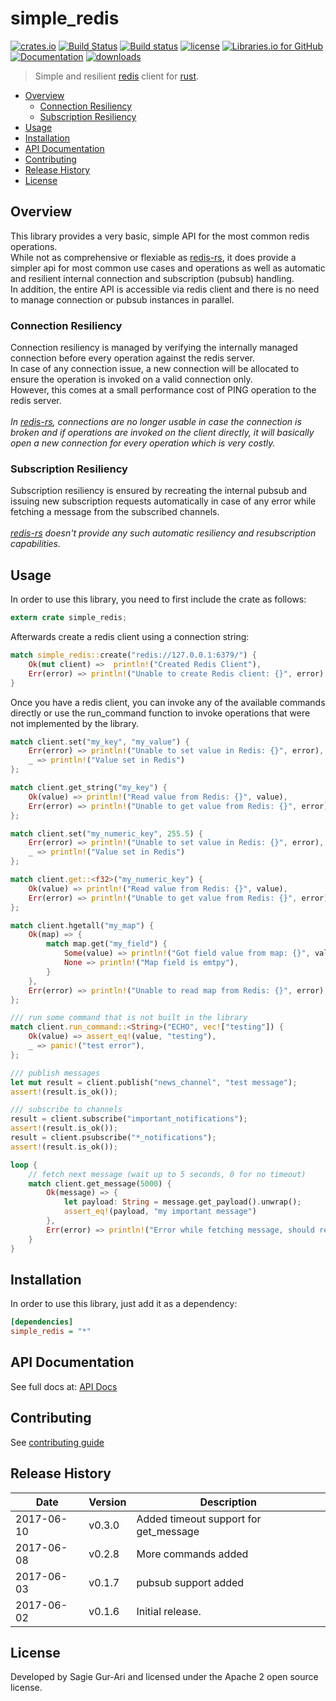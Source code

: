 # simple_redis

[![crates.io](https://img.shields.io/crates/v/simple_redis.svg)](https://crates.io/crates/simple_redis) [![Build Status](https://travis-ci.org/sagiegurari/simple_redis.svg)](http://travis-ci.org/sagiegurari/simple_redis) [![Build status](https://ci.appveyor.com/api/projects/status/knyrs33tyjqgt06u?svg=true)](https://ci.appveyor.com/project/sagiegurari/simple-redis) [![license](https://img.shields.io/crates/l/simple_redis.svg)](https://github.com/sagiegurari/simple_redis/blob/master/LICENSE) [![Libraries.io for GitHub](https://img.shields.io/librariesio/github/sagiegurari/simple_redis.svg)](https://libraries.io/cargo/simple_redis) [![Documentation](https://docs.rs/simple_redis/badge.svg)](https://docs.rs/crate/simple_redis/) [![downloads](https://img.shields.io/crates/d/simple_redis.svg)](https://crates.io/crates/simple_redis)

> Simple and resilient [redis](https://redis.io/) client for [rust](https://www.rust-lang.org/).

* [Overview](#overview)
    * [Connection Resiliency](#overview-connection)
    * [Subscription Resiliency](#overview-subscription)
* [Usage](#usage)
* [Installation](#installation)
* [API Documentation](https://sagiegurari.github.io/simple_redis/)
* [Contributing](.github/CONTRIBUTING.md)
* [Release History](#history)
* [License](#license)

<a name="overview"></a>
## Overview
This library provides a very basic, simple API for the most common redis operations.<br>
While not as comprehensive or flexiable as [redis-rs](https://crates.io/crates/redis),
it does provide a simpler api for most common use cases and operations as well as automatic and resilient internal connection
and subscription (pubsub) handling.<br>
In addition, the entire API is accessible via redis client and there is no need to manage connection or pubsub instances in parallel.<br>

<a name="overview-connection"></a>
### Connection Resiliency
Connection resiliency is managed by verifying the internally managed connection before every operation against the redis server.<br>
In case of any connection issue, a new connection will be allocated to ensure the operation is invoked on a valid
connection only.<br>
However, this comes at a small performance cost of PING operation to the redis server.<br>
<br>
*In [redis-rs](https://crates.io/crates/redis), connections are no longer usable in case the connection is broken and if operations are invoked
on the client directly, it will basically open a new connection for every operation which is very costly.*

<a name="overview-subscription"></a>
### Subscription Resiliency
Subscription resiliency is ensured by recreating the internal pubsub and issuing new subscription requests
automatically in case of any error while fetching a message from the subscribed channels.<br>
<br>
*[redis-rs](https://crates.io/crates/redis) doesn't provide any such automatic resiliency and resubscription capabilities.*

<a name="usage"></a>
## Usage
In order to use this library, you need to first include the crate as follows:

````rust
extern crate simple_redis;
````

Afterwards create a redis client using a connection string:

````rust
match simple_redis::create("redis://127.0.0.1:6379/") {
    Ok(mut client) =>  println!("Created Redis Client"),
    Err(error) => println!("Unable to create Redis client: {}", error)
}
````

Once you have a redis client, you can invoke any of the available commands directly or use the run_command function to invoke operations that were not implemented by the library.

````rust
match client.set("my_key", "my_value") {
    Err(error) => println!("Unable to set value in Redis: {}", error),
    _ => println!("Value set in Redis")
};

match client.get_string("my_key") {
    Ok(value) => println!("Read value from Redis: {}", value),
    Err(error) => println!("Unable to get value from Redis: {}", error)
};

match client.set("my_numeric_key", 255.5) {
    Err(error) => println!("Unable to set value in Redis: {}", error),
    _ => println!("Value set in Redis")
};

match client.get::<f32>("my_numeric_key") {
    Ok(value) => println!("Read value from Redis: {}", value),
    Err(error) => println!("Unable to get value from Redis: {}", error)
};

match client.hgetall("my_map") {
    Ok(map) => {
        match map.get("my_field") {
            Some(value) => println!("Got field value from map: {}", value),
            None => println!("Map field is emtpy"),
        }
    },
    Err(error) => println!("Unable to read map from Redis: {}", error),
};

/// run some command that is not built in the library
match client.run_command::<String>("ECHO", vec!["testing"]) {
    Ok(value) => assert_eq!(value, "testing"),
    _ => panic!("test error"),
};

/// publish messages
let mut result = client.publish("news_channel", "test message");
assert!(result.is_ok());

/// subscribe to channels
result = client.subscribe("important_notifications");
assert!(result.is_ok());
result = client.psubscribe("*_notifications");
assert!(result.is_ok());

loop {
    // fetch next message (wait up to 5 seconds, 0 for no timeout)
    match client.get_message(5000) {
        Ok(message) => {
            let payload: String = message.get_payload().unwrap();
            assert_eq!(payload, "my important message")
        },
        Err(error) => println!("Error while fetching message, should retry again, info: {}", error),
    }
}
````

<a name="installation"></a>
## Installation
In order to use this library, just add it as a dependency:

```ini
[dependencies]
simple_redis = "*"
```

## API Documentation
See full docs at: [API Docs](https://sagiegurari.github.io/simple_redis/)

## Contributing
See [contributing guide](.github/CONTRIBUTING.md)

<a name="history"></a>
## Release History

| Date        | Version | Description |
| ----------- | ------- | ----------- |
| 2017-06-10  | v0.3.0  | Added timeout support for get_message |
| 2017-06-08  | v0.2.8  | More commands added |
| 2017-06-03  | v0.1.7  | pubsub support added |
| 2017-06-02  | v0.1.6  | Initial release. |

<a name="license"></a>
## License
Developed by Sagie Gur-Ari and licensed under the Apache 2 open source license.